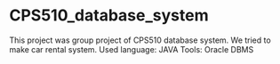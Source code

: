 # CPS510_database_system

This project was group project of CPS510 database system.
We tried to make car rental system.
Used language: JAVA
Tools: Oracle DBMS
